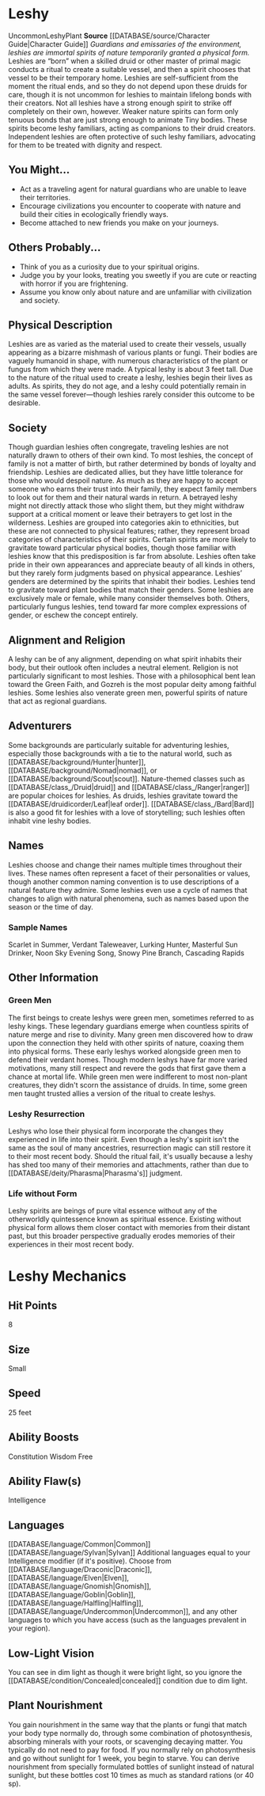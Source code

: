 ﻿---
ability:
- Constitution
- Wisdom
- Free
ability_boost:
- Constitution
- Wisdom
- Free
ability_flaw:
- Intelligence
hp: '8'
id: '14'
land_speed: '25'
language:
- '[[DATABASE/language/Common|Common]]'
- '[[DATABASE/language/Sylvan|Sylvan]]'
max_speed: '25'
name: Leshy
rarity: Uncommon
rus_type_level: null
size: Small
source: '[[DATABASE/source/Character Guide|Character Guide]]'
speed:
- 25 feet
trait:
- '[[DATABASE/trait/Leshy|Leshy]]'
- '[[DATABASE/trait/Plant|Plant]]'
- '[[DATABASE/trait/Uncommon|Uncommon]]'
type: Ancestry
vision: Low-Light Vision

---
# Leshy

<span class="trait-uncommon item-trait">Uncommon</span><span class="item-trait">Leshy</span><span class="item-trait">Plant</span>
**Source** [[DATABASE/source/Character Guide|Character Guide]] 
_Guardians and emissaries of the environment, leshies are immortal spirits of nature temporarily granted a physical form._
Leshies are “born” when a skilled druid or other master of primal magic conducts a ritual to create a suitable vessel, and then a spirit chooses that vessel to be their temporary home. Leshies are self-sufficient from the moment the ritual ends, and so they do not depend upon these druids for care, though it is not uncommon for leshies to maintain lifelong bonds with their creators.
 Not all leshies have a strong enough spirit to strike off completely on their own, however. Weaker nature spirits can form only tenuous bonds that are just strong enough to animate Tiny bodies. These spirits become leshy familiars, acting as companions to their druid creators. Independent leshies are often protective of such leshy familiars, advocating for them to be treated with dignity and respect.

## You Might...

* Act as a traveling agent for natural guardians who are unable to leave their territories. 
* Encourage civilizations you encounter to cooperate with nature and build their cities in ecologically friendly ways. 
* Become attached to new friends you make on your journeys.

## Others Probably...

* Think of you as a curiosity due to your spiritual origins. 
* Judge you by your looks, treating you sweetly if you are cute or reacting with horror if you are frightening. 
* Assume you know only about nature and are unfamiliar with civilization and society.

## Physical Description

Leshies are as varied as the material used to create their vessels, usually appearing as a bizarre mishmash of various plants or fungi. Their bodies are vaguely humanoid in shape, with numerous characteristics of the plant or fungus from which they were made. A typical leshy is about 3 feet tall. Due to the nature of the ritual used to create a leshy, leshies begin their lives as adults. As spirits, they do not age, and a leshy could potentially remain in the same vessel forever—though leshies rarely consider this outcome to be desirable.

## Society

Though guardian leshies often congregate, traveling leshies are not naturally drawn to others of their own kind. To most leshies, the concept of family is not a matter of birth, but rather determined by bonds of loyalty and friendship. Leshies are dedicated allies, but they have little tolerance for those who would despoil nature. As much as they are happy to accept someone who earns their trust into their family, they expect family members to look out for them and their natural wards in return. A betrayed leshy might not directly attack those who slight them, but they might withdraw support at a critical moment or leave their betrayers to get lost in the wilderness.
 Leshies are grouped into categories akin to ethnicities, but these are not connected to physical features; rather, they represent broad categories of characteristics of their spirits. Certain spirits are more likely to gravitate toward particular physical bodies, though those familiar with leshies know that this predisposition is far from absolute. Leshies often take pride in their own appearances and appreciate beauty of all kinds in others, but they rarely form judgments based on physical appearance. Leshies’ genders are determined by the spirits that inhabit their bodies. Leshies tend to gravitate toward plant bodies that match their genders. Some leshies are exclusively male or female, while many consider themselves both. Others, particularly fungus leshies, tend toward far more complex expressions of gender, or eschew the concept entirely.

## Alignment and Religion

A leshy can be of any alignment, depending on what spirit inhabits their body, but their outlook often includes a neutral element. Religion is not particularly significant to most leshies. Those with a philosophical bent lean toward the Green Faith, and Gozreh is the most popular deity among faithful leshies. Some leshies also venerate green men, powerful spirits of nature that act as regional guardians.

## Adventurers

Some backgrounds are particularly suitable for adventuring leshies, especially those backgrounds with a tie to the natural world, such as [[DATABASE/background/Hunter|hunter]], [[DATABASE/background/Nomad|nomad]], or [[DATABASE/background/Scout|scout]]. Nature-themed classes such as [[DATABASE/class_/Druid|druid]] and [[DATABASE/class_/Ranger|ranger]] are popular choices for leshies. As druids, leshies gravitate toward the [[DATABASE/druidicorder/Leaf|leaf order]]. [[DATABASE/class_/Bard|Bard]] is also a good fit for leshies with a love of storytelling; such leshies often inhabit vine leshy bodies.

## Names

Leshies choose and change their names multiple times throughout their lives. These names often represent a facet of their personalities or values, though another common naming convention is to use descriptions of a natural feature they admire. Some leshies even use a cycle of names that changes to align with natural phenomena, such as names based upon the season or the time of day.

### Sample Names

Scarlet in Summer, Verdant Taleweaver, Lurking Hunter, Masterful Sun Drinker, Noon Sky Evening Song, Snowy Pine Branch, Cascading Rapids

## Other Information

### Green Men

The first beings to create leshys were green men, sometimes referred to as leshy kings. These legendary guardians emerge when countless spirits of nature merge and rise to divinity. Many green men discovered how to draw upon the connection they held with other spirits of nature, coaxing them into physical forms. These early leshys worked alongside green men to defend their verdant homes. Though modern leshys have far more varied motivations, many still respect and revere the gods that first gave them a chance at mortal life.
 While green men were indifferent to most non-plant creatures, they didn't scorn the assistance of druids. In time, some green men taught trusted allies a version of the ritual to create leshys.

### Leshy Resurrection

Leshys who lose their physical form incorporate the changes they experienced in life into their spirit. Even though a leshy's spirit isn't the same as the soul of many ancestries, resurrection magic can still restore it to their most recent body. Should the ritual fail, it's usually because a leshy has shed too many of their memories and attachments, rather than due to [[DATABASE/deity/Pharasma|Pharasma's]] judgment.

### Life without Form

Leshy spirits are beings of pure vital essence without any of the otherworldly quintessence known as spiritual essence. Existing without physical form allows them closer contact with memories from their distant past, but this broader perspective gradually erodes memories of their experiences in their most recent body.

# Leshy Mechanics

## Hit Points

8

## Size

Small

## Speed

25 feet

## Ability Boosts

Constitution
Wisdom
Free

## Ability Flaw(s)

Intelligence

## Languages

[[DATABASE/language/Common|Common]]
[[DATABASE/language/Sylvan|Sylvan]]
Additional languages equal to your Intelligence modifier (if it's positive). Choose from [[DATABASE/language/Draconic|Draconic]], [[DATABASE/language/Elven|Elven]], [[DATABASE/language/Gnomish|Gnomish]], [[DATABASE/language/Goblin|Goblin]], [[DATABASE/language/Halfling|Halfling]], [[DATABASE/language/Undercommon|Undercommon]], and any other languages to which you have access (such as the languages prevalent in your region).

## Low-Light Vision

You can see in dim light as though it were bright light, so you ignore the [[DATABASE/condition/Concealed|concealed]] condition due to dim light.

## Plant Nourishment

You gain nourishment in the same way that the plants or fungi that match your body type normally do, through some combination of photosynthesis, absorbing minerals with your roots, or scavenging decaying matter. You typically do not need to pay for food. If you normally rely on photosynthesis and go without sunlight for 1 week, you begin to starve. You can derive nourishment from specially formulated bottles of sunlight instead of natural sunlight, but these bottles cost 10 times as much as standard rations (or 40 sp).